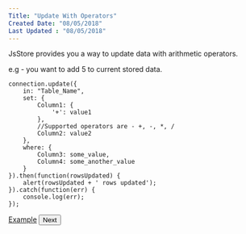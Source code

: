 ```yaml
---
Title: "Update With Operators"
Created Date: "08/05/2018"
Last Updated : "08/05/2018"
---
```


JsStore provides you a way to update data with arithmetic operators.

e.g - you want to add 5 to current stored data.

```
connection.update({
    in: "Table_Name",
    set: {
        Column1: {
            '+': value1
        },
        //Supported operators are - +, -, *, /
        Column2: value2
    },
    where: {
        Column3: some_value,
        Column4: some_another_value
    }
}).then(function(rowsUpdated) {
    alert(rowsUpdated + ' rows updated');
}).catch(function(err) {
    console.log(err);
});
```

<p class="margin-top-40px center-align">
    <a class="btn info" target="_blank" href="/example/update_with_operators">Example</a>
    <button class="btn info btnNext">Next</button>
</p>
